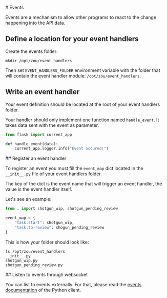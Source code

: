 # Events

Events are a mechanism to allow other programs to react to the change happening
into the API data. 

## Define a location for your event handlers


Create the events folder:

```
mkdir /opt/zou/event_handlers
```

Then set `EVENT_HANDLERS_FOLDER` environment variable with the folder that will contain the event handler module: `/opt/zou/event_handlers`.


## Write an event handler

Your event definition should be located at the root of your event handlers
folder.

Your handler should only implement one function named `handle_event`. It takes
data sent with the event as parameter.

```python
from flask import current_app

def handle_event(data):
    current_app.logger.info("Event occured!")
```


## Register an event handler

To register an event you must fill the `event_map` dict located in the
`__init__.py` file of your event handlers folder.

The key of the dict is the event name that will trigger an event handler, the
value is the event handler itself.

Let's see an example:

```python
from . import shotgun_wip, shotgun_pending_review

event_map = {
    "task:start": shotgun_wip,
    "task:to-review": shogun_pending_review
}
```

This is how your folder should look like:

```
ls /opt/zou/event_handlers
__init__.py
shotgun_wip.py
shotgun_pending_review.py
```

## Listen to events through websocket

You can list to events externally. For that, please read the 
[events documentation](https://gazu.cg-wire.com/events.html) of the Python client.
